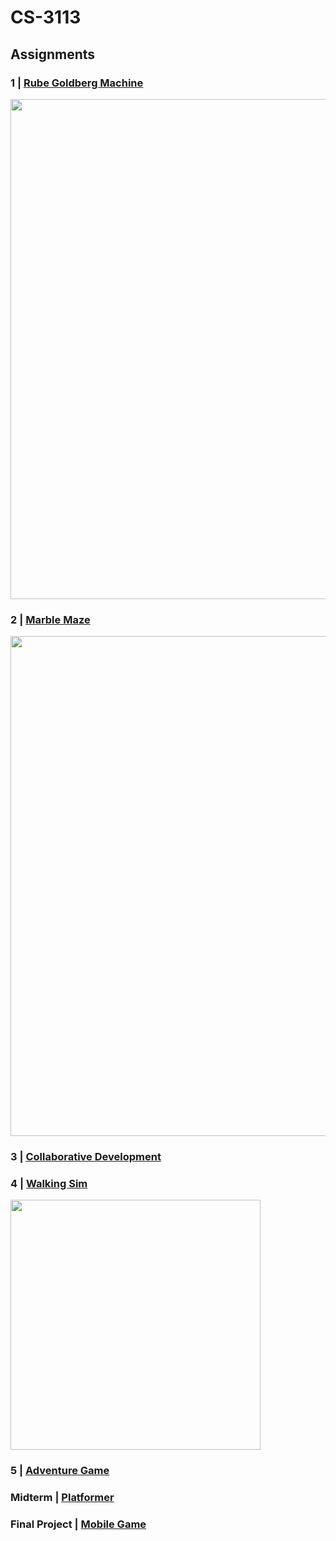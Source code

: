 # CS-3113

## Assignments

### 1 | [Rube Goldberg Machine](/Rube%20Goldberg%20Machine)
[<img src="https://img.itch.zone/aW1nLzEwMDMzMjMwLnBuZw==/original/wKhXI5.png" width=800>](https://nick-dellaquilo.itch.io/rube-goldberg-machine)

### 2 | [Marble Maze](/Marble%20Maze) 
[<img src="https://img.itch.zone/aW1hZ2UvMTcwNTkyNC8xMDA1MDE1Ny5wbmc=/original/3gGHZe.png" width=800>](https://nick-dellaquilo.itch.io/marble-maze)

### 3 | [Collaborative Development](https://github.com/AdityaDheer/Exercise3)

### 4 | [Walking Sim](https://github.com/AdityaDheer/Exercise3)

[<image src="https://user-images.githubusercontent.com/22899761/193355910-207de603-3403-428a-b1db-815f4adb443e.png" width=400>](https://nick-dellaquilo.itch.io/anthology-a-horror-themed-walking-simulator)

### 5 | [Adventure Game](https://github.com/junhkim20/AdventureGame)

### Midterm | [Platformer](/Platformer)

### Final Project | [Mobile Game](/Mobile%20Game)
